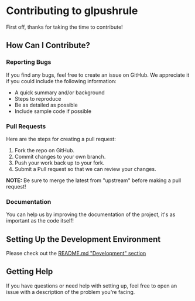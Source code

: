 # Contributing to glpushrule

First off, thanks for taking the time to contribute!

## How Can I Contribute?

### Reporting Bugs

If you find any bugs, feel free to create an issue on GitHub. We appreciate it if you could include the following information:

- A quick summary and/or background
- Steps to reproduce
- Be as detailed as possible
- Include sample code if possible

### Pull Requests

Here are the steps for creating a pull request:

1. Fork the repo on GitHub.
2. Commit changes to your own branch.
3. Push your work back up to your fork.
4. Submit a Pull request so that we can review your changes.

**NOTE:** Be sure to merge the latest from "upstream" before making a pull request!

### Documentation

You can help us by improving the documentation of the project, it's as important as the code itself!

## Setting Up the Development Environment

Please check out the [README.md "Development" section](./README.md#development)

## Getting Help

If you have questions or need help with setting up, feel free to open an issue with a description of the problem you're facing.
